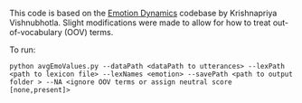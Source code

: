 This code is based on the [Emotion Dynamics](https://github.com/Priya22/EmotionDynamics/tree/master) codebase by Krishnapriya Vishnubhotla.
Slight modifications were made to allow for how to treat out-of-vocabulary (OOV) terms.


To run:
```
python avgEmoValues.py --dataPath <dataPath to utterances> --lexPath <path to lexicon file> --lexNames <emotion> --savePath <path to output folder > --NA <ignore OOV terms or assign neutral score [none,present]>

```
